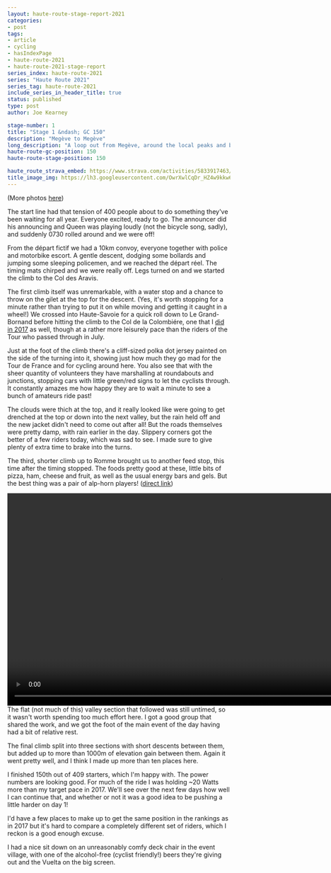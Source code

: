 ```yaml
---
layout: haute-route-stage-report-2021
categories:
- post
tags:
- article
- cycling
- hasIndexPage
- haute-route-2021
- haute-route-2021-stage-report
series_index: haute-route-2021
series: "Haute Route 2021"
series_tag: haute-route-2021
include_series_in_header_title: true
status: published
type: post
author: Joe Kearney

stage-number: 1
title: "Stage 1 &ndash; GC 150"
description: "Megève to Megève"
long_description: "A loop out from Megève, around the local peaks and back to the start. Three climbs in quick succession, with a break before the last and biggest climb of almost 1000m."
haute-route-gc-position: 150
haute-route-stage-position: 150

haute_route_strava_embed: https://www.strava.com/activities/5833917463/embed/0ff6a7b16225240cd6ee17aa042ed7c011ba4fc7
title_image_img: https://lh3.googleusercontent.com/OwrXwlCqDr_HZ4w9kkw6RF0tiRyChtNTL_z1ESwAVF11m9n6VQGi6-wn054tPEcx0XSmD3EDXcT8Wo1ZWBXZcJSOTGzI7Ut2C4-vPuwR2oWRAish0JsxNDQvRnHWw8kM1yfnD13pjz8=w960-h540
---
```


(More photos [here](https://photos.app.goo.gl/fCKj5x7T1g6v16CU9))

The start line had that tension of 400 people about to do something they've been waiting for all year. Everyone excited, ready to go. The announcer did his announcing and Queen was playing loudly (not the bicycle song, sadly), and suddenly 0730 rolled around and we were off!

From the départ fictif we had a 10km convoy, everyone together with police and motorbike escort. A gentle descent, dodging some bollards and jumping some sleeping policemen, and we reached the départ réel. The timing mats chirped and we were really off. Legs turned on and we started the climb to the Col des Aravis.

The first climb itself was unremarkable, with a water stop and a chance to throw on the gilet at the top for the descent. (Yes, it's worth stopping for a minute rather than trying to put it on while moving and getting it caught in a wheel!) We crossed into Haute-Savoie for a quick roll down to Le Grand-Bornand before hitting the climb to the Col de la Colombiére, one that I [did in 2017](/posts/hra-2017-stage-6) as well, though at a rather more leisurely pace than the riders of the Tour who passed through in July.

Just at the foot of the climb there's a cliff-sized polka dot jersey painted on the side of the turning into it, showing just how much they go mad for the Tour de France and for cycling around here. You also see that with the sheer quantity of volunteers they have marshalling at roundabouts and junctions, stopping cars with little green/red signs to let the cyclists through. It constantly amazes me how happy they are to wait a minute to see a bunch of amateurs ride past!

The clouds were thich at the top, and it really looked like were going to get drenched at the top or down into the next valley, but the rain held off and the new jacket didn't need to come out after all! But the roads themselves were pretty damp, with rain earlier in the day. Slippery corners got the better of a few riders today, which was sad to see. I made sure to give plenty of extra time to brake into the turns.

The third, shorter climb up to Romme brought us to another feed stop, this time after the timing stopped. The foods pretty good at these, little bits of pizza, ham, cheese and fruit, as well as the usual energy bars and gels. But the best thing was a pair of alp-horn players! ([direct link](https://photos.app.goo.gl/R9rPucduuAwA3gb27))

<div style="width:100%;height:480px;background-color:black;text-align:center;">
  <video style="height:100%;" controls>
    <source src="https://lh3.googleusercontent.com/6L7Md2RofTqfsYrqJIKZtDUKgN9WqX7JXYuqWbnZr40o8vjwRKs6hxfVc_ZomTGGXA2CXWdxcTcJ4Z8cbNl6PMLycgaASvhs_u6ng3obbLl3r42HzxBGDPSLGh43XTV1IuVc-293wiA=m18" type="video/mp4">
  </video>
</div>
The flat (not much of this) valley section that followed was still untimed, so it wasn't worth spending too much effort here. I got a good group that shared the work, and we got the foot of the main event of the day having had a bit of relative rest.

The final climb split into three sections with short descents between them, but added up to more than 1000m of elevation gain between them. Again it went pretty well, and I think I made up more than ten places here.

I finished 150th out of 409 starters, which I'm happy with. The power numbers are looking good. For much of the ride I was holding ~20 Watts more than my target pace in 2017. We'll see over the next few days how well I can continue that, and whether or not it was a good idea to be pushing a little harder on day 1!

I'd have a few places to make up to get the same position in the rankings as in 2017 but it's hard to compare a completely different set of riders, which I reckon is a good enough excuse.

I had a nice sit down on an unreasonably comfy deck chair in the event village, with one of the alcohol-free (cyclist friendly!) beers they're giving out and the Vuelta on the big screen.
